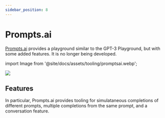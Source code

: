 ```yaml
---
sidebar_position: 8
---
```


# Prompts.ai

[Prompts.ai](https://prompts.ai/) provides a playground similar to the GPT-3 Playground, but with some added features. It is no longer being developed.

import Image from '@site/docs/assets/tooling/promptsai.webp';

<div style={{textAlign: 'center'}}>
  <img src={Image} style={{width: "750px"}} />
</div>

## Features

In particular, Prompts.ai provides tooling for simulataneous completions of different prompts, multiple completions from the same prompt, and a conversation feature.